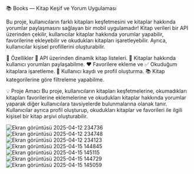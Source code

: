 📚 Books — Kitap Keşif ve Yorum Uygulaması

Bu proje, kullanıcıların farklı kitapları keşfetmesini ve kitaplar hakkında yorumlar paylaşmasını sağlayan bir mobil uygulamadır!
Kitap verileri bir API üzerinden çekilir, kullanıcılar kitaplar hakkında yorumlar yapabilir, favorilerine ekleyebilir ve okudukları kitapları işaretleyebilir. Ayrıca, kullanıcılar kişisel profillerini oluşturabilir.

🚀 Özellikler
📖 API üzerinden dinamik kitap listeleri.
💬 Kitaplar hakkında kullanıcı yorumları paylaşabilme.
❤️ Favorilere ekleme ve ✅ Okuduğum kitaplara işaretleme.
👤 Kullanıcı kaydı ve profil oluşturma.
📚 Kitap kategorilerine göre filtreleme yapabilme.

💡 Proje Amacı
Bu proje, kullanıcıların kitapları keşfetmelerine, okumadıkları kitapları favorilerine eklemelerine ve okudukları kitaplar hakkında yorumlar yaparak diğer kullanıcılara tavsiyelerde bulunmalarına olanak tanır.
Kullanıcılar ayrıca profil oluşturup, okudukları kitaplar ve favorileri ile ilgili kişisel bir kitap arşivi oluşturabilir.

![Ekran görüntüsü 2025-04-12 234736](https://github.com/user-attachments/assets/cfc36134-580c-4f19-8019-3bd136839f16)
![Ekran görüntüsü 2025-04-12 234748](https://github.com/user-attachments/assets/4880a318-a299-4b02-b3d6-c504b91c4e87)
![Ekran görüntüsü 2025-04-12 234123](https://github.com/user-attachments/assets/96af4953-f836-4008-914a-031cb87e667b)
![Ekran görüntüsü 2025-04-15 144845](https://github.com/user-attachments/assets/f5172157-30bd-4926-a357-67d0298fd476)
![Ekran görüntüsü 2025-04-15 145115](https://github.com/user-attachments/assets/3160fc8b-8475-4c2e-8403-28b5dca9b5c8)
![Ekran görüntüsü 2025-04-15 144729](https://github.com/user-attachments/assets/5444f064-fa86-4f91-b708-024732c6e697)
![Ekran görüntüsü 2025-04-15 145059](https://github.com/user-attachments/assets/429a1822-95fe-4eb5-af9d-843695a4a155)
